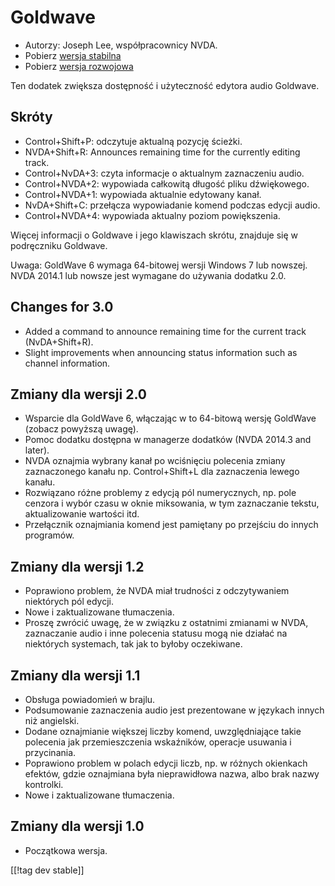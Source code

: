 # Goldwave #

* Autorzy: Joseph Lee, współpracownicy NVDA.
* Pobierz [wersja stabilna][1]
* Pobierz [wersja rozwojowa][2]

Ten dodatek zwiększa dostępność i użyteczność edytora audio Goldwave.

## Skróty ##

* Control+Shift+P: odczytuje aktualną pozycję ścieżki.
* NVDA+Shift+R: Announces remaining time for the currently editing track.
* Control+NvDA+3: czyta informacje o aktualnym zaznaczeniu audio.
* Control+NVDA+2: wypowiada całkowitą długość pliku dźwiękowego.
* Control+NVDA+1: wypowiada aktualnie edytowany kanał.
* NvDA+Shift+C: przełącza wypowiadanie komend podczas edycji audio.
* Control+NVDA+4: wypowiada aktualny poziom powiększenia.

Więcej informacji o Goldwave i jego klawiszach skrótu, znajduje się w
podręczniku Goldwave.

Uwaga: GoldWave 6 wymaga 64-bitowej wersji Windows 7 lub nowszej. NVDA
2014.1 lub nowsze jest wymagane do używania dodatku 2.0.

## Changes for 3.0

* Added a command to announce remaining time for the current track
  (NvDA+Shift+R).
* Slight improvements when announcing status information such as channel
  information.

## Zmiany dla wersji 2.0

* Wsparcie dla GoldWave 6, włączając w to 64-bitową wersję GoldWave (zobacz
  powyższą uwagę).
* Pomoc dodatku dostępna w managerze dodatków (NVDA 2014.3 and later).
* NVDA oznajmia wybrany kanał po wciśnięciu polecenia zmiany zaznaczonego
  kanału np. Control+Shift+L dla zaznaczenia lewego kanału.
* Rozwiązano różne problemy z edycją pól numerycznych, np. pole cenzora i
  wybór czasu w oknie miksowania, w tym zaznaczanie tekstu, aktualizowanie
  wartości itd.
* Przełącznik oznajmiania komend jest pamiętany po przejściu do innych
  programów.

## Zmiany dla wersji 1.2

* Poprawiono problem, że NVDA miał trudności z odczytywaniem niektórych pól
  edycji.
* Nowe i zaktualizowane tłumaczenia.
* Proszę zwrócić uwagę, że w związku z ostatnimi zmianami w NVDA,
  zaznaczanie audio i inne polecenia statusu mogą nie działać na niektórych
  systemach, tak jak to byłoby oczekiwane.

## Zmiany dla wersji 1.1

* Obsługa powiadomień w brajlu.
* Podsumowanie zaznaczenia audio jest prezentowane w językach innych niż
  angielski.
* Dodane oznajmianie większej liczby komend, uwzględniające takie polecenia
  jak przemieszczenia wskaźników, operacje usuwania i przycinania.
* Poprawiono problem w polach edycji liczb, np. w różnych okienkach efektów,
  gdzie oznajmiana była nieprawidłowa nazwa, albo brak nazwy kontrolki.
* Nowe i zaktualizowane tłumaczenia.

## Zmiany dla wersji 1.0

* Początkowa wersja.

[[!tag dev stable]]

[1]: http://addons.nvda-project.org/files/get.php?file=gwv

[2]: http://addons.nvda-project.org/files/get.php?file=gwv-dev
